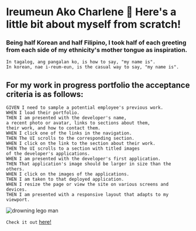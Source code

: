 # Ireumeun Ako Charlene 🧙 Here's a little bit about myself from scratch!

### Being half Korean and half Filipino, I took half of each greeting from each side of my ethnicity's mother tongue as inspiration.
```
In tagalog, ang pangalan ko, is how to say, "my name is".
In korean, nae i-reum-eun, is the casual way to say, "my name is".
```

## For my work in progress portfolio the acceptance criteria is as follows:
```
GIVEN I need to sample a potential employee's previous work.
WHEN I load their portfolio.
THEN I am presented with the developer's name, 
a recent photo or avatar, links to sections about them, 
their work, and how to contact them.
WHEN I click one of the links in the navigation.
THEN The UI scrolls to the corresponding section.
WHEN I click on the link to the section about their work.
THEN The UI scrolls to a section with titled images 
of the developer's applications.
WHEN I am presented with the developer's first application.
THEN That application's image should be larger in size than the others.
WHEN I click on the images of the applications.
THEN I am taken to that deployed application.
WHEN I resize the page or view the site on various screens and devices.
THEN I am presented with a responsive layout that adapts to my viewport.
```

![drowning lego man](https://raw.githubusercontent.com/VAalchemist/ireumeunAko/feature/header/Develope/images/thisLife.png)

 `Check it out` [here!](https://vaalchemist.github.io/ireumeunAko/)